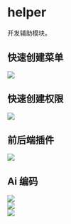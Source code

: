 # helper

开发辅助模块。

## 快速创建菜单

<img src="/images/quick-create-menu.jpg" />

## 快速创建权限

<img src="/images/quick-create-permission.jpg" />

## 前后端插件

<img src="/images/plugin-vue.jpg" />

## Ai 编码

<img src="/images/ai-code-1.jpg" />

<br />

<img src="/images/ai-code-2.jpg" />

<br />

<img src="/images/ai-code-3.jpg" />
